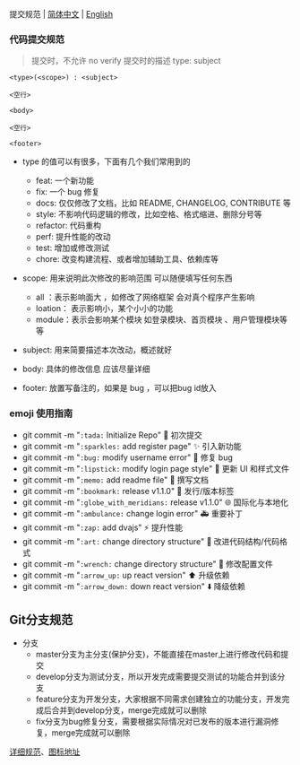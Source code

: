 提交规范 | [简体中文](./README.zh-CN.md) | [English](./README.md) 

### 代码提交规范

> 提交时，不允许 no verify
> 提交时的描述
> type: subject

```
<type>(<scope>) : <subject>

<空行>

<body>

<空行>

<footer>
```
- type 的值可以有很多，下面有几个我们常用到的
    - feat: 一个新功能
    - fix: 一个 bug 修复
    - docs: 仅仅修改了文档，比如 README, CHANGELOG, CONTRIBUTE 等
    - style: 不影响代码逻辑的修改，比如空格、格式缩进、删除分号等
    - refactor: 代码重构
    - perf: 提升性能的改动
    - test: 增加或修改测试
    - chore: 改变构建流程、或者增加辅助工具、依赖库等
    
- scope: 用来说明此次修改的影响范围 可以随便填写任何东西
    - all ：表示影响面大 ，如修改了网络框架  会对真个程序产生影响
    - loation： 表示影响小，某个小小的功能
    - module：表示会影响某个模块 如登录模块、首页模块 、用户管理模块等等
    
- subject: 用来简要描述本次改动，概述就好
- body: 具体的修改信息 应该尽量详细
- footer: 放置写备注的，如果是 bug ，可以把bug id放入

### emoji 使用指南

- git commit -m "`:tada:` Initialize Repo" :tada: 初次提交
- git commit -m "`:sparkles:` add register page" :sparkles: 引入新功能
- git commit -m "`:bug:` modify username error" :bug: 修复 bug
- git commit -m "`:lipstick:` modify login page style" :lipstick: 更新 UI 和样式文件
- git commit -m "`:memo:` add readme file" :memo: 撰写文档
- git commit -m "`:bookmark:` release v1.1.0" :bookmark: 发行/版本标签 
- git commit -m "`:globe_with_meridians:` release v1.1.0" :globe_with_meridians: 国际化与本地化 
- git commit -m "`:ambulance:` change login error" :ambulance: 重要补丁
- git commit -m "`:zap:` add dvajs" :zap: 提升性能
- git commit -m "`:art:` change directory structure" :art: 改进代码结构/代码格式
- git commit -m "`:wrench:` change directory structure" :wrench: 修改配置文件
- git commit -m "`:arrow_up:` up react version" :arrow_up: 升级依赖
- git commit -m "`:arrow_down:` down react version" :arrow_down: 降级依赖
    
## Git分支规范

- 分支
    - master分支为主分支(保护分支)，不能直接在master上进行修改代码和提交
    - develop分支为测试分支，所以开发完成需要提交测试的功能合并到该分支
    - feature分支为开发分支，大家根据不同需求创建独立的功能分支，开发完成后合并到develop分支，merge完成就可以删除
    - fix分支为bug修复分支，需要根据实际情况对已发布的版本进行漏洞修复，merge完成就可以删除


[详细规范](https://segmentfault.com/a/1190000016691552)、[图标地址](https://gitmoji.carloscuesta.me/)
